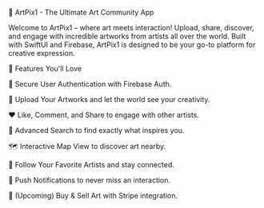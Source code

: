 🎨 ArtPix1 - The Ultimate Art Community App

Welcome to ArtPix1 – where art meets interaction! Upload, share, discover, and engage with incredible artworks from artists all over the world. Built with SwiftUI and Firebase, ArtPix1 is designed to be your go-to platform for creative expression.

🚀 Features You'll Love

🔐 Secure User Authentication with Firebase Auth.

📸 Upload Your Artworks and let the world see your creativity.

❤️ Like, Comment, and Share to engage with other artists.

🔎 Advanced Search to find exactly what inspires you.

🗺️ Interactive Map View to discover art nearby.

👥 Follow Your Favorite Artists and stay connected.

🔔 Push Notifications to never miss an interaction.

💸 (Upcoming) Buy & Sell Art with Stripe integration.
